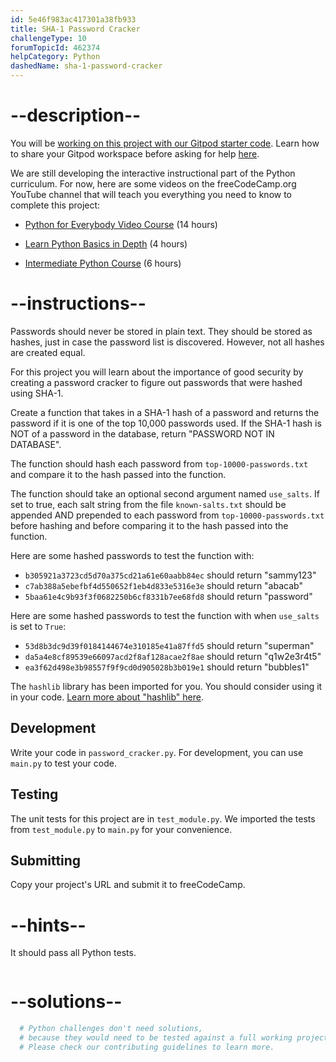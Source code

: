 ```yaml
---
id: 5e46f983ac417301a38fb933
title: SHA-1 Password Cracker
challengeType: 10
forumTopicId: 462374
helpCategory: Python
dashedName: sha-1-password-cracker
---
```


# --description--

You will be <a href="https://gitpod.io/?autostart=true#https://github.com/freeCodeCamp/boilerplate-SHA-1-password-cracker" target="_blank" rel="noopener noreferrer nofollow">working on this project with our Gitpod starter code</a>. Learn how to share your Gitpod workspace before asking for help <a href="https://forum.freecodecamp.org/t/how-to-use-gitpod-in-the-curriculum/668669#how-can-i-share-my-workspace-to-get-help-8" target="_blank" rel="noopener noreferrer nofollow">here</a>.

We are still developing the interactive instructional part of the Python curriculum. For now, here are some videos on the freeCodeCamp.org YouTube channel that will teach you everything you need to know to complete this project:

- <a href="https://www.freecodecamp.org/news/python-for-everybody/" target="_blank" rel="noopener noreferrer nofollow">Python for Everybody Video Course</a> (14 hours)

- <a href="https://www.freecodecamp.org/news/learn-python-basics-in-depth-video-course/" target="_blank" rel="noopener noreferrer nofollow">Learn Python Basics in Depth</a> (4 hours)

- <a href="https://www.freecodecamp.org/news/intermediate-python-course/" target="_blank" rel="noopener noreferrer nofollow">Intermediate Python Course</a> (6 hours)

# --instructions--

Passwords should never be stored in plain text. They should be stored as hashes, just in case the password list is discovered. However, not all hashes are created equal.

For this project you will learn about the importance of good security by creating a password cracker to figure out passwords that were hashed using SHA-1.

Create a function that takes in a SHA-1 hash of a password and returns the password if it is one of the top 10,000 passwords used. If the SHA-1 hash is NOT of a password in the database, return "PASSWORD NOT IN DATABASE".

The function should hash each password from `top-10000-passwords.txt` and compare it to the hash passed into the function.

The function should take an optional second argument named `use_salts`. If set to true, each salt string from the file `known-salts.txt` should be appended AND prepended to each password from `top-10000-passwords.txt` before hashing and before comparing it to the hash passed into the function.

Here are some hashed passwords to test the function with:

- `b305921a3723cd5d70a375cd21a61e60aabb84ec` should return "sammy123"
- `c7ab388a5ebefbf4d550652f1eb4d833e5316e3e` should return "abacab"
- `5baa61e4c9b93f3f0682250b6cf8331b7ee68fd8` should return "password"

Here are some hashed passwords to test the function with when `use_salts` is set to `True`:

- `53d8b3dc9d39f0184144674e310185e41a87ffd5` should return "superman"
- `da5a4e8cf89539e66097acd2f8af128acae2f8ae` should return "q1w2e3r4t5"
- `ea3f62d498e3b98557f9f9cd0d905028b3b019e1` should return "bubbles1"

The `hashlib` library has been imported for you. You should consider using it in your code. <a href="https://docs.python.org/3/library/hashlib.html" target="_blank" rel="noopener noreferrer nofollow">Learn more about "hashlib" here</a>.

## Development

Write your code in `password_cracker.py`. For development, you can use `main.py` to test your code.

## Testing

The unit tests for this project are in `test_module.py`. We imported the tests from `test_module.py` to `main.py` for your convenience.

## Submitting

Copy your project's URL and submit it to freeCodeCamp.

# --hints--

It should pass all Python tests.

```js

```

# --solutions--

```py
  # Python challenges don't need solutions,
  # because they would need to be tested against a full working project.
  # Please check our contributing guidelines to learn more.
```
